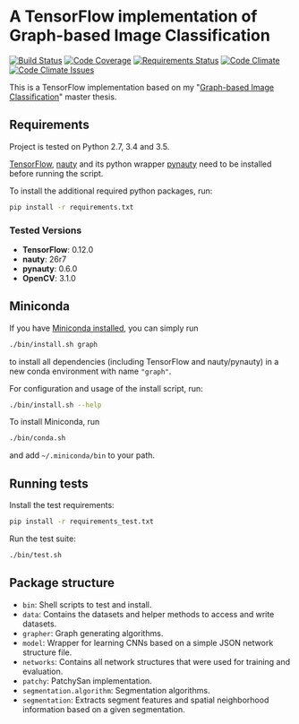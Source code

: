 # A TensorFlow implementation of Graph-based Image Classification

[![Build Status][build-image]][build-url]
[![Code Coverage][coverage-image]][coverage-url]
[![Requirements Status][requirements-image]][requirements-url]
[![Code Climate][code-climate-image]][code-climate-url]
[![Code Climate Issues][code-climate-issues-image]][code-climate-issues-url]

This is a TensorFlow implementation based on my "[Graph-based Image
Classification](https://github.com/rusty1s/deep-learning/tree/master/thesis)"
master thesis.

## Requirements

Project is tested on Python 2.7, 3.4 and 3.5.

[TensorFlow](https://www.tensorflow.org/versions/r0.11/get_started/os_setup.html#pip-installation),
[nauty](http://pallini.di.uniroma1.it/) and its python wrapper
[pynauty](https://web.cs.dal.ca/~peter/software/pynauty/html/install.html)
need to be installed before running the script.

To install the additional required python packages, run:

```bash
pip install -r requirements.txt
```

### Tested Versions

* **TensorFlow**: 0.12.0
* **nauty**: 26r7
* **pynauty**: 0.6.0
* **OpenCV**: 3.1.0

## Miniconda

If you have [Miniconda
installed](http://conda.pydata.org/docs/install/quick.html#miniconda-quick-install-requirements),
you can simply run

```bash
./bin/install.sh graph
```

to install all dependencies (including TensorFlow and nauty/pynauty) in a new
conda environment with name `"graph"`.

For configuration and usage of the install script, run:

```bash
./bin/install.sh --help
```

To install Miniconda, run

```bash
./bin/conda.sh
```

and add `~/.miniconda/bin` to your path.

## Running tests

Install the test requirements:

```bash
pip install -r requirements_test.txt
```

Run the test suite:

```bash
./bin/test.sh
```

## Package structure

* `bin`: Shell scripts to test and install.
* `data`: Contains the datasets and helper methods to access and write
  datasets.
* `grapher`: Graph generating algorithms.
* `model`: Wrapper for learning CNNs based on a simple JSON network structure
  file.
* `networks`: Contains all network structures that were used for training and
  evaluation.
* `patchy`: PatchySan implementation.
* `segmentation.algorithm`: Segmentation algorithms.
* `segmentation`: Extracts segment features and spatial neighborhood
  information based on a given segmentation.

[build-image]: https://travis-ci.org/rusty1s/graph-based-image-classification.svg?branch=master
[build-url]: https://travis-ci.org/rusty1s/graph-based-image-classification
[coverage-image]: https://img.shields.io/codecov/c/github/rusty1s/graph-based-image-classification.svg
[coverage-url]: https://codecov.io/github/rusty1s/graph-based-image-classification?branch=master
[requirements-image]: https://requires.io/github/rusty1s/graph-based-image-classification/requirements.svg?branch=master
[requirements-url]: https://requires.io/github/rusty1s/graph-based-image-classification/requirements/?branch=master
[code-climate-image]: https://codeclimate.com/github/rusty1s/graph-based-image-classification/badges/gpa.svg
[code-climate-url]: https://codeclimate.com/github/rusty1s/graph-based-image-classification
[code-climate-issues-image]: https://codeclimate.com/github/rusty1s/graph-based-image-classification/badges/issue_count.svg
[code-climate-issues-url]: https://codeclimate.com/github/rusty1s/graph-based-image-classification/issues
